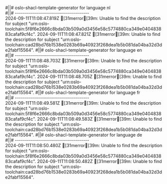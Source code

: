 #||# oslo-shacl-template-generator for language nl  
#||# -------------------------------------  
2024-09-11T11:08:47.819Z [31merror[39m: Unable to find the description for subject "urn:oslo-toolchain:5f8f6e2666c8bda03b509a0d3456e58c5774880ca349e040483883cafaf9cf4c".
2024-09-11T11:08:47.821Z [31merror[39m: Unable to find the description for subject "urn:oslo-toolchain:cad28bd76b1538e0283b69a40923f268dea1b5b081da04ba32d3de2fabf15564".
#||# oslo-shacl-template-generator for language en  
#||# -------------------------------------  
2024-09-11T11:08:48.703Z [31merror[39m: Unable to find the description for subject "urn:oslo-toolchain:5f8f6e2666c8bda03b509a0d3456e58c5774880ca349e040483883cafaf9cf4c".
2024-09-11T11:08:48.705Z [31merror[39m: Unable to find the description for subject "urn:oslo-toolchain:cad28bd76b1538e0283b69a40923f268dea1b5b081da04ba32d3de2fabf15564".
#||# oslo-shacl-template-generator for language fr  
#||# -------------------------------------  
2024-09-11T11:08:49.581Z [31merror[39m: Unable to find the description for subject "urn:oslo-toolchain:5f8f6e2666c8bda03b509a0d3456e58c5774880ca349e040483883cafaf9cf4c".
2024-09-11T11:08:49.583Z [31merror[39m: Unable to find the description for subject "urn:oslo-toolchain:cad28bd76b1538e0283b69a40923f268dea1b5b081da04ba32d3de2fabf15564".
#||# oslo-shacl-template-generator for language de  
#||# -------------------------------------  
2024-09-11T11:08:50.480Z [31merror[39m: Unable to find the description for subject "urn:oslo-toolchain:5f8f6e2666c8bda03b509a0d3456e58c5774880ca349e040483883cafaf9cf4c".
2024-09-11T11:08:50.482Z [31merror[39m: Unable to find the description for subject "urn:oslo-toolchain:cad28bd76b1538e0283b69a40923f268dea1b5b081da04ba32d3de2fabf15564".
